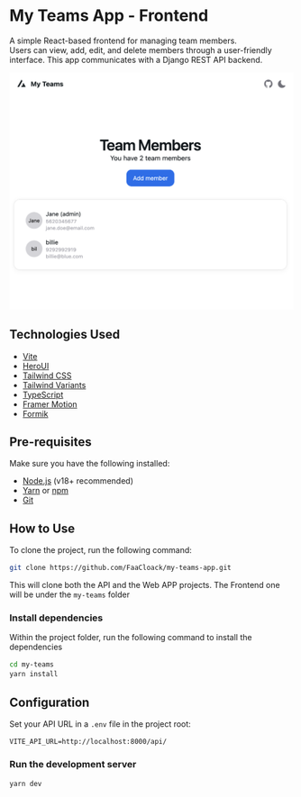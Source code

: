 # My Teams App - Frontend

A simple React-based frontend for managing team members.  
Users can view, add, edit, and delete members through a user-friendly interface. This app communicates with a Django REST API backend.

![My Teams App](docs/my-teams-app.png)


## Technologies Used

- [Vite](https://vitejs.dev/guide/)
- [HeroUI](https://heroui.com)
- [Tailwind CSS](https://tailwindcss.com)
- [Tailwind Variants](https://tailwind-variants.org)
- [TypeScript](https://www.typescriptlang.org)
- [Framer Motion](https://www.framer.com/motion)
- [Formik](https://formik.org)


## Pre-requisites

Make sure you have the following installed:

- [Node.js](https://nodejs.org/) (v18+ recommended)
- [Yarn](https://yarnpkg.com/) or [npm](https://www.npmjs.com/)
- [Git](https://git-scm.com/)

## How to Use

To clone the project, run the following command:

```bash
git clone https://github.com/FaaCloack/my-teams-app.git
```

This will clone both the API and the Web APP projects. 
The Frontend one will be under the `my-teams` folder

### Install dependencies
Within the project folder, run the following command to install the dependencies

```bash
cd my-teams
yarn install
```

## Configuration

Set your API URL in a `.env` file in the project root:

```env
VITE_API_URL=http://localhost:8000/api/
```

### Run the development server

```bash
yarn dev
```
